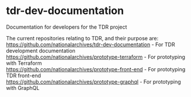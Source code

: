 # tdr-dev-documentation
Documentation for developers for the TDR project

The current repositories relating to TDR, and their purpose are: \
https://github.com/nationalarchives/tdr-dev-documentation - For TDR development documentation \
https://github.com/nationalarchives/prototype-terraform - For prototyping with Terraform \
https://github.com/nationalarchives/prototype-front-end - For prototyping TDR front-end \
https://github.com/nationalarchives/prototype-graphql - For prototyping with GraphQL

